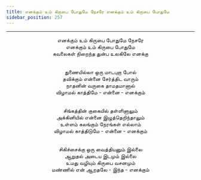 ```yaml
---
title: எனக்கும் உம் கிருபை போதுமே நேசரே எனக்கும் உம் கிருபை போதுமே
sidebar_position: 257
---
```


---
<center>
எனக்கும் உம் கிருபை போதுமே நேசரே<br/>
எனக்கும் உம் கிருபை போதுமே<br/>
கவலைகள் நிறைந்த துன்ப உலகிலே எனக்கு<br/><br/>

துணையில்லா ஒரு மாடபுறா போல்<br/>
தவிக்கும் என்னை சேர்த்திட வாரும்<br/>
நாதனின் வருகை தாமதமானால்<br/>
விழாமல் காத்திமே - என்னை            - எனக்கும்<br/><br/>

சிங்கத்தின் குகையில் தள்ளினாலும்<br/>
அக்கினியில் என்னை இழுத்தெறிந்தாலும்<br/>
உள்ளம் கலங்கும் நேரங்கள் எல்லாம்<br/>
விழாமல் காத்திடுமே - என்னை            - எனக்கும்<br/><br/>

சிகிச்சைக்கு ஒரு வைத்தியனும் இல்லை<br/>
ஆறுதல் அடைய இடமும் இல்லை<br/>
உமது வழியும் கிருபை வசனமும்<br/>
மண்ணில் என் ஆறதலே - இந்த            - எனக்கும்
</center>